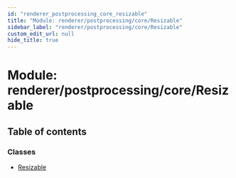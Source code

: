 ```yaml
---
id: "renderer_postprocessing_core_resizable"
title: "Module: renderer/postprocessing/core/Resizable"
sidebar_label: "renderer/postprocessing/core/Resizable"
custom_edit_url: null
hide_title: true
---
```


# Module: renderer/postprocessing/core/Resizable

## Table of contents

### Classes

- [Resizable](../classes/renderer_postprocessing_core_resizable.resizable.md)
